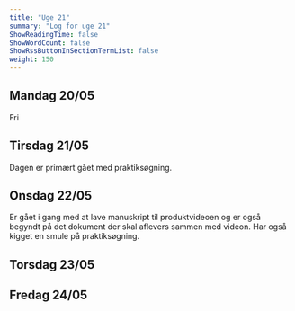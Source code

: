 ```yaml
---
title: "Uge 21"
summary: "Log for uge 21"
ShowReadingTime: false
ShowWordCount: false
ShowRssButtonInSectionTermList: false
weight: 150
---
```


## Mandag 20/05

Fri

## Tirsdag 21/05

Dagen er primært gået med praktiksøgning.

## Onsdag 22/05

Er gået i gang med at lave manuskript til produktvideoen og er også begyndt på det dokument der skal aflevers sammen med videon. Har også kigget en smule på praktiksøgning.

## Torsdag 23/05



## Fredag 24/05

